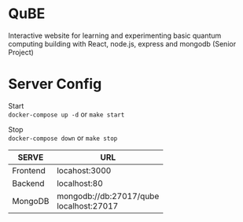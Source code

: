# QuBE
Interactive website for learning and experimenting basic quantum computing building with React, node.js, express and mongodb (Senior Project)


# Server Config
Start <br>
`docker-compose up -d`  or `make start`<br>

Stop <br>
`docker-compose down`  or `make stop`<br>

|SERVE|URL|
|-|-|
|Frontend|locahost:3000|
|Backend|localhost:80|
|MongoDB|mongodb://db:27017/qube<br>localhost:27017|
